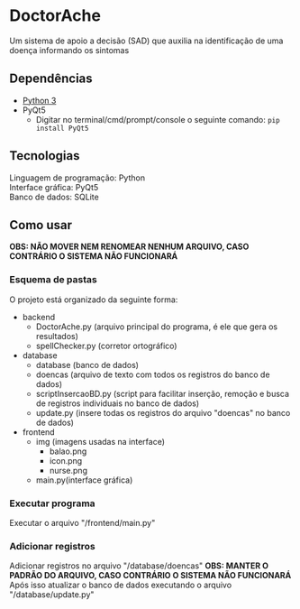 # DoctorAche
Um sistema de apoio a decisão (SAD) que auxilia na identificação de uma doença informando os sintomas
  
## Dependências
- [Python 3](https://www.python.org/downloads/)
- PyQt5
  - Digitar no terminal/cmd/prompt/console o seguinte comando:
  ``` pip install PyQt5 ```
  
## Tecnologias
Linguagem de programação: Python  
Interface gráfica: PyQt5  
Banco de dados: SQLite  
  
## Como usar
**OBS: NÃO MOVER NEM RENOMEAR NENHUM ARQUIVO, CASO CONTRÁRIO O SISTEMA NÃO FUNCIONARÁ**
  
### Esquema de pastas
O projeto está organizado da seguinte forma:
- backend
  - DoctorAche.py (arquivo principal do programa, é ele que gera os resultados)
  - spellChecker.py (corretor ortográfico)
- database
  - database (banco de dados)
  - doencas (arquivo de texto com todos os registros do banco de dados)
  - scriptInsercaoBD.py (script para facilitar inserção, remoção e busca de registros individuais no banco de dados)
  - update.py (insere todas os registros do arquivo "doencas" no banco de dados)
- frontend
  - img (imagens usadas na interface)
    - balao.png
    - icon.png
    - nurse.png
  - main.py(interface gráfica)
  
### Executar programa
Executar o arquivo "/frontend/main.py"
  
### Adicionar registros
Adicionar registros no arquivo "/database/doencas"
**OBS: MANTER O PADRÃO DO ARQUIVO, CASO CONTRÁRIO O SISTEMA NÃO FUNCIONARÁ**
Após isso atualizar o banco de dados executando o arquivo "/database/update.py"

     
  
